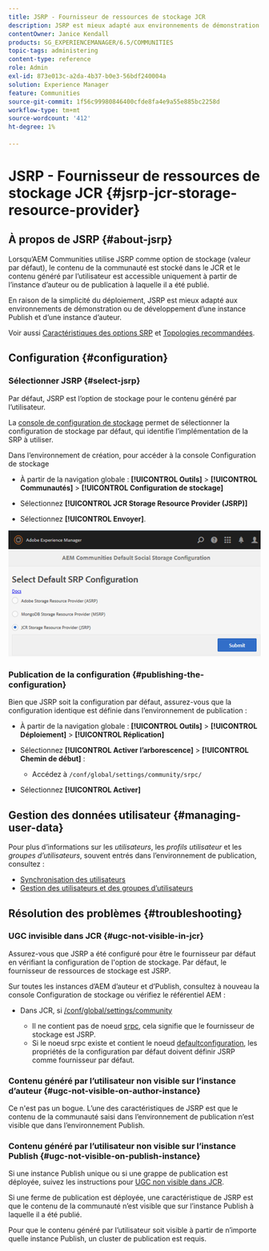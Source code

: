 ```yaml
---
title: JSRP - Fournisseur de ressources de stockage JCR
description: JSRP est mieux adapté aux environnements de démonstration ou de développement d’une instance Publish et d’une instance d’auteur.
contentOwner: Janice Kendall
products: SG_EXPERIENCEMANAGER/6.5/COMMUNITIES
topic-tags: administering
content-type: reference
role: Admin
exl-id: 873e013c-a2da-4b37-b0e3-56bdf240004a
solution: Experience Manager
feature: Communities
source-git-commit: 1f56c99980846400cfde8fa4e9a55e885bc2258d
workflow-type: tm+mt
source-wordcount: '412'
ht-degree: 1%

---
```


# JSRP - Fournisseur de ressources de stockage JCR {#jsrp-jcr-storage-resource-provider}

## À propos de JSRP {#about-jsrp}

Lorsqu’AEM Communities utilise JSRP comme option de stockage (valeur par défaut), le contenu de la communauté est stocké dans le JCR et le contenu généré par l’utilisateur est accessible uniquement à partir de l’instance d’auteur ou de publication à laquelle il a été publié.

En raison de la simplicité du déploiement, JSRP est mieux adapté aux environnements de démonstration ou de développement d’une instance Publish et d’une instance d’auteur.

Voir aussi [Caractéristiques des options SRP](working-with-srp.md#characteristics-of-srp-options) et [Topologies recommandées](topologies.md).

## Configuration {#configuration}

### Sélectionner JSRP {#select-jsrp}

Par défaut, JSRP est l’option de stockage pour le contenu généré par l’utilisateur.

La [console de configuration de stockage](srp-config.md) permet de sélectionner la configuration de stockage par défaut, qui identifie l’implémentation de la SRP à utiliser.

Dans l’environnement de création, pour accéder à la console Configuration de stockage

* À partir de la navigation globale : **[!UICONTROL Outils]** > **[!UICONTROL Communautés]** > **[!UICONTROL Configuration de stockage]**

* Sélectionnez **[!UICONTROL JCR Storage Resource Provider (JSRP)]**

* Sélectionnez **[!UICONTROL Envoyer]**.

![jsrp-configuration](assets/jsrp-configuration.png)

### Publication de la configuration {#publishing-the-configuration}

Bien que JSRP soit la configuration par défaut, assurez-vous que la configuration identique est définie dans l’environnement de publication :

* À partir de la navigation globale : **[!UICONTROL Outils]** > **[!UICONTROL Déploiement]** > **[!UICONTROL Réplication]**
* Sélectionnez **[!UICONTROL Activer l’arborescence]** > **[!UICONTROL Chemin de début]** :

   * Accédez à `/conf/global/settings/community/srpc/`

* Sélectionnez **[!UICONTROL Activer]**

## Gestion des données utilisateur {#managing-user-data}

Pour plus d’informations sur les *utilisateurs*, les *profils utilisateur* et les *groupes d’utilisateurs*, souvent entrés dans l’environnement de publication, consultez :

* [Synchronisation des utilisateurs](sync.md)
* [Gestion des utilisateurs et des groupes d’utilisateurs](users.md)

## Résolution des problèmes {#troubleshooting}

### UGC invisible dans JCR {#ugc-not-visible-in-jcr}

Assurez-vous que JSRP a été configuré pour être le fournisseur par défaut en vérifiant la configuration de l&#39;option de stockage. Par défaut, le fournisseur de ressources de stockage est JSRP.

Sur toutes les instances d’AEM d’auteur et d’Publish, consultez à nouveau la console Configuration de stockage ou vérifiez le référentiel AEM :

* Dans JCR, si [/conf/global/settings/community](http://localhost:4502/crx/de/index.jsp#/conf/global/settings/community)

   * Il ne contient pas de noeud [srpc](http://localhost:4502/crx/de/index.jsp#/conf/global/settings/community/srpc), cela signifie que le fournisseur de stockage est JSRP.
   * Si le noeud srpc existe et contient le noeud [defaultconfiguration](http://localhost:4502/crx/de/index.jsp#/conf/global/settings/community/srpc/defaultconfiguration), les propriétés de la configuration par défaut doivent définir JSRP comme fournisseur par défaut.

### Contenu généré par l’utilisateur non visible sur l’instance d’auteur {#ugc-not-visible-on-author-instance}

Ce n&#39;est pas un bogue. L’une des caractéristiques de JSRP est que le contenu de la communauté saisi dans l’environnement de publication n’est visible que dans l’environnement Publish.

### Contenu généré par l’utilisateur non visible sur l’instance Publish {#ugc-not-visible-on-publish-instance}

Si une instance Publish unique ou si une grappe de publication est déployée, suivez les instructions pour [UGC non visible dans JCR](#ugc-not-visible-in-jcr).

Si une ferme de publication est déployée, une caractéristique de JSRP est que le contenu de la communauté n’est visible que sur l’instance Publish à laquelle il a été publié.

Pour que le contenu généré par l’utilisateur soit visible à partir de n’importe quelle instance Publish, un cluster de publication est requis.
